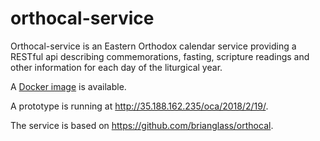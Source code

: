 # orthocal-service
Orthocal-service is an Eastern Orthodox calendar service providing a RESTful
api describing commemorations, fasting, scripture readings and other
information for each day of the liturgical year.

A [Docker image](https://hub.docker.com/r/brianglass/orthocal-service/) is available.

A prototype is running at http://35.188.162.235/oca/2018/2/19/.

The service is based on https://github.com/brianglass/orthocal.
